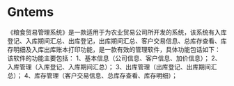 # Gntems
 《粮食贸易管理系统》是一款适用于为农业贸易公司所开发的系统，该系统有入库登记、入库期间汇总、出库登记，出库期间汇总、客户交易信息、总库存查看、库存明细及入库出库账本打印功能，是一款有效的管理软件，具体功能包话如下： 该软件的功能主要包括： 1、基本信息（公司信息、客户信息、加价信息）； 2、入库管理（入库登记、入库期间汇总）； 3、出库管理（出库登记、出库期间汇总）； 4、库存管理（客户交易信息、总库存查看、库存明细）；
